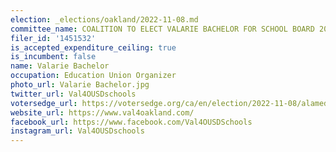 ```yaml
---
election: _elections/oakland/2022-11-08.md
committee_name: COALITION TO ELECT VALARIE BACHELOR FOR SCHOOL BOARD 2022
filer_id: '1451532'
is_accepted_expenditure_ceiling: true
is_incumbent: false
name: Valarie Bachelor
occupation: Education Union Organizer
photo_url: Valarie Bachelor.jpg
twitter_url: Val4OUSDschools
votersedge_url: https://votersedge.org/ca/en/election/2022-11-08/alameda-county/school-director-oakland-unified-school-district-trustee-area-6/valarie-bachelor
website_url: https://www.val4oakland.com/
facebook_url: https://www.facebook.com/Val4OUSDSchools
instagram_url: Val4OUSDschools
---
```

